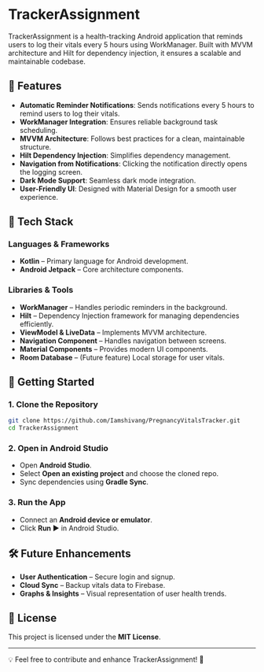 # TrackerAssignment

TrackerAssignment is a health-tracking Android application that reminds users to log their vitals every 5 hours using WorkManager. Built with MVVM architecture and Hilt for dependency injection, it ensures a scalable and maintainable codebase.

## 📌 Features

- **Automatic Reminder Notifications**: Sends notifications every 5 hours to remind users to log their vitals.
- **WorkManager Integration**: Ensures reliable background task scheduling.
- **MVVM Architecture**: Follows best practices for a clean, maintainable structure.
- **Hilt Dependency Injection**: Simplifies dependency management.
- **Navigation from Notifications**: Clicking the notification directly opens the logging screen.
- **Dark Mode Support**: Seamless dark mode integration.
- **User-Friendly UI**: Designed with Material Design for a smooth user experience.

## 🔧 Tech Stack

### **Languages & Frameworks**
- **Kotlin** – Primary language for Android development.
- **Android Jetpack** – Core architecture components.

### **Libraries & Tools**
- **WorkManager** – Handles periodic reminders in the background.
- **Hilt** – Dependency Injection framework for managing dependencies efficiently.
- **ViewModel & LiveData** – Implements MVVM architecture.
- **Navigation Component** – Handles navigation between screens.
- **Material Components** – Provides modern UI components.
- **Room Database** – (Future feature) Local storage for user vitals.

## 🚀 Getting Started

### **1. Clone the Repository**
```sh
git clone https://github.com/Iamshivang/PregnancyVitalsTracker.git
cd TrackerAssignment
```

### **2. Open in Android Studio**
- Open **Android Studio**.
- Select **Open an existing project** and choose the cloned repo.
- Sync dependencies using **Gradle Sync**.

### **3. Run the App**
- Connect an **Android device or emulator**.
- Click **Run ▶️** in Android Studio.

## 🛠 Future Enhancements
- **User Authentication** – Secure login and signup.
- **Cloud Sync** – Backup vitals data to Firebase.
- **Graphs & Insights** – Visual representation of user health trends.

## 📜 License
This project is licensed under the **MIT License**.

---
💡 Feel free to contribute and enhance TrackerAssignment! 🚀
